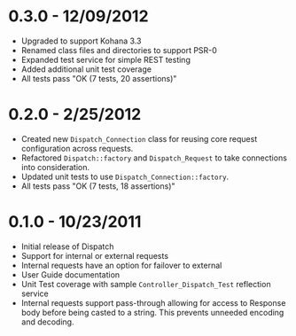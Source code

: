 # 0.3.0 - 12/09/2012

- Upgraded to support Kohana 3.3
- Renamed class files and directories to support PSR-0
- Expanded test service for simple REST testing
- Added additional unit test coverage
- All tests pass "OK (7 tests, 20 assertions)"

# 0.2.0 - 2/25/2012

- Created new `Dispatch_Connection` class for reusing core request configuration across requests.
- Refactored `Dispatch::factory` and `Dispatch_Request` to take connections into consideration.
- Updated unit tests to use `Dispatch_Connection::factory`. 
- All tests pass "OK (7 tests, 18 assertions)"

# 0.1.0 - 10/23/2011

- Initial release of Dispatch
- Support for internal or external requests
- Internal requests have an option for failover to external
- User Guide documentation
- Unit Test coverage with sample `Controller_Dispatch_Test` reflection service
- Internal requests support pass-through allowing for access to Response body before being casted 
to a string. This prevents unneeded encoding and decoding.
